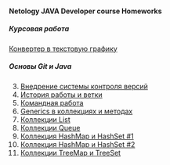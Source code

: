 #### Netology JAVA Developer course Homeworks

##### Курсовая работа
[Конвертер в текстовую графику](https://github.com/Kubetskiy/NetologyHomework-JavaDiplom)
##### Основы Git и Java
3. [Внедрение системы контроля версий]()
4. [История работы и ветки]()
5. [Командная работа](https://github.com/Kubetskiy/team-works)
6. [Generics в коллекциях и методах](https://github.com/Kubetskiy/NetologyHomeworks-Generics)
7. [Коллекции List](https://github.com/Kubetskiy/NetologyHomeworks-Lists)
8. [Коллекции Queue](https://github.com/Kubetskiy/NetologyHomeworks-QUEUE)
9. [Коллекция HashMap и HashSet #1](https://github.com/Kubetskiy/NetologyHomework-Hash-Task1)
9. [Коллекция HashMap и HashSet #2](https://github.com/Kubetskiy/NetologyHomework-Hash-Task2)
10. [Коллекции TreeMap и TreeSet]()



<!--
**Kubetskiy/Kubetskiy** is a ✨ _special_ ✨ repository because its `README.md` (this file) appears on your GitHub profile.

Here are some ideas to get you started:

- 🔭 I’m currently working on ...
- 🌱 I’m currently learning ...
- 👯 I’m looking to collaborate on ...
- 🤔 I’m looking for help with ...
- 💬 Ask me about ...
- 📫 How to reach me: ...
- 😄 Pronouns: ...
- ⚡ Fun fact: ...
-->
